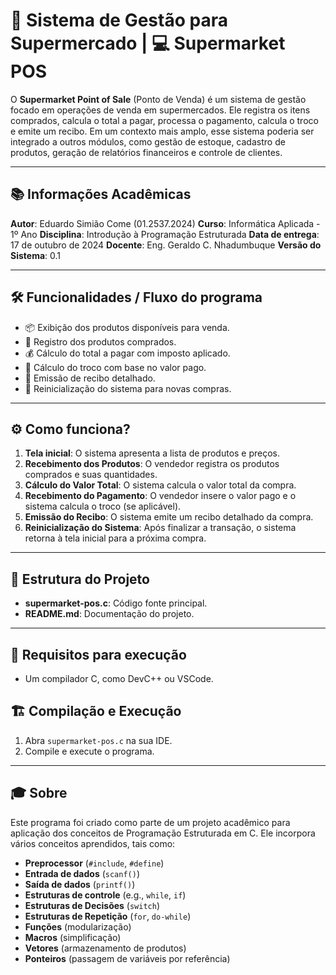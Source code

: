 # 🛒 Sistema de Gestão para Supermercado | 💻 Supermarket POS

O **Supermarket Point of Sale** (Ponto de Venda) é um sistema de gestão focado em operações de venda em supermercados. Ele registra os itens comprados, calcula o total a pagar, processa o pagamento, calcula o troco e emite um recibo. Em um contexto mais amplo, esse sistema poderia ser integrado a outros módulos, como gestão de estoque, cadastro de produtos, geração de relatórios financeiros e controle de clientes.

---

## 📚 Informações Acadêmicas

**Autor**: Eduardo Simião Come (01.2537.2024)
**Curso**: Informática Aplicada - 1º Ano 
**Disciplina**: Introdução à Programação Estruturada
**Data de entrega**: 17 de outubro de 2024
**Docente**: Eng. Geraldo C. Nhadumbuque
**Versão do Sistema**: 0.1 

---

## 🛠️ Funcionalidades / Fluxo do programa

- 📦 Exibição dos produtos disponíveis para venda.
- 🛒 Registro dos produtos comprados.
- 💰 Cálculo do total a pagar com imposto aplicado.
- 🔄 Cálculo do troco com base no valor pago.
- 🧾 Emissão de recibo detalhado.
- 🔁 Reinicialização do sistema para novas compras.

---

## ⚙️ Como funciona?

1. **Tela inicial**: O sistema apresenta a lista de produtos e preços.
2. **Recebimento dos Produtos**: O vendedor registra os produtos comprados e suas quantidades.
3. **Cálculo do Valor Total**: O sistema calcula o valor total da compra.
4. **Recebimento do Pagamento**: O vendedor insere o valor pago e o sistema calcula o troco (se aplicável).
5. **Emissão do Recibo**: O sistema emite um recibo detalhado da compra.
6. **Reinicialização do Sistema**: Após finalizar a transação, o sistema retorna à tela inicial para a próxima compra.

---

## 📂 Estrutura do Projeto

- **supermarket-pos.c**: Código fonte principal.
- **README.md**: Documentação do projeto.

---

## 🚀 Requisitos para execução

- Um compilador C, como DevC++ ou VSCode.

## 🏗️ Compilação e Execução

1. Abra `supermarket-pos.c` na sua IDE.
2. Compile e execute o programa.

---

## 🎓 Sobre

Este programa foi criado como parte de um projeto acadêmico para aplicação dos conceitos de Programação Estruturada em C. Ele incorpora vários conceitos aprendidos, tais como:

- **Preprocessor** (`#include`, `#define`)
- **Entrada de dados** (`scanf()`)
- **Saída de dados** (`printf()`)
- **Estruturas de controle** (e.g., `while`, `if`)
- **Estruturas de Decisões** (`switch`)
- **Estruturas de Repetição** (`for`, `do-while`)
- **Funções** (modularização)
- **Macros** (simplificação)
- **Vetores** (armazenamento de produtos)
- **Ponteiros** (passagem de variáveis por referência)
